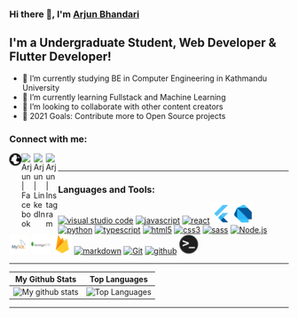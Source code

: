 <!--
### Hi there 👋
**arjunbhandari3/arjunbhandari3** is a ✨ _special_ ✨ repository because its `README.md` (this file) appears on your GitHub profile.
-->
### Hi there 👋, I'm [Arjun Bhandari][website]

## I'm a Undergraduate Student, Web Developer & Flutter Developer!

- 🔭 I’m currently studying BE in Computer Engineering in Kathmandu University
- 🌱 I’m currently learning Fullstack and Machine Learning
- 👯 I’m looking to collaborate with other content creators
- 🥅 2021 Goals: Contribute more to Open Source projects

### Connect with me:

[<img align="left" alt="Arjun" width="22px" src="https://raw.githubusercontent.com/iconic/open-iconic/master/svg/globe.svg" />][website]
[<img align="left" alt="Arjun | Facebook" width="22px" src="https://cdn.jsdelivr.net/npm/simple-icons@3.4.0/icons/facebook.svg" />][facebook]
[<img align="left" alt="Arjun | LinkedIn" width="22px" src="https://cdn.jsdelivr.net/npm/simple-icons@v3/icons/linkedin.svg" />][linkedin]
[<img align="left" alt="Arjun | Instagram" width="22px" src="https://cdn.jsdelivr.net/npm/simple-icons@v3/icons/instagram.svg" />][instagram]

<br />

---

### Languages and Tools:
[<img alt="visual studio code" width="35px" src="https://img.icons8.com/fluent/240/000000/visual-studio-code-2019.png" />](https://code.visualstudio.com/)
[<img alt="javascript" width="35px" src="https://img.icons8.com/color/240/000000/javascript.png" />](https://developer.mozilla.org/en-US/docs/Web/JavaScript)
[<img alt="react" width="35px" src="https://img.icons8.com/color/240/000000/react-native.png" />](https://reactjs.org/)
[<img alt="flutter" width="35px" src="https://raw.githubusercontent.com/github/explore/80688e429a7d4ef2fca1e82350fe8e3517d3494d/topics/flutter/flutter.png" />](https://flutter.dev/)
[<img alt="dart" width="35px" src="https://raw.githubusercontent.com/github/explore/80688e429a7d4ef2fca1e82350fe8e3517d3494d/topics/dart/dart.png" />](https://dart.dev/)
[<img alt="python" width="35px" src="https://img.icons8.com/color/240/000000/python.png">](https://www.python.org/)
[<img alt="typescript" width="35px" src="https://img.icons8.com/color/240/000000/typescript.png">](https://www.typescriptlang.org/)
[<img alt="html5" width="35px" src="https://img.icons8.com/color/240/000000/html-5.png">](https://developer.mozilla.org/en-US/docs/Web/HTML)
[<img alt="css3" width="35px" src="https://img.icons8.com/color/240/000000/css3.png">](https://developer.mozilla.org/en-US/docs/Web/CSS)
[<img alt="sass" width="35px" src="https://img.icons8.com/color/240/000000/sass.png">](https://sass-lang.com/)
[<img alt="Node.js" width="35px" src="https://img.icons8.com/color/240/000000/nodejs.png">](https://nodejs.org/en/)
[<img alt="MySQL" width="35px" src="https://raw.githubusercontent.com/github/explore/80688e429a7d4ef2fca1e82350fe8e3517d3494d/topics/mysql/mysql.png">](https://dev.mysql.com/)
[<img alt="MongoDB" width="35px" src="https://raw.githubusercontent.com/github/explore/80688e429a7d4ef2fca1e82350fe8e3517d3494d/topics/mongodb/mongodb.png">](https://www.mongodb.com/)
[<img alt="Firebase" width="35px" src="https://raw.githubusercontent.com/github/explore/80688e429a7d4ef2fca1e82350fe8e3517d3494d/topics/firebase/firebase.png">](https://firebase.google.com/)
[<img alt="markdown" width="35px" src="https://img.icons8.com/ios-filled/100/000000/markdown.png">](https://www.markdownguide.org/)
[<img alt="Git" width="35px" src="https://img.icons8.com/color/240/000000/git.png">](https://git-scm.com/)
[<img alt="github" width="35px" src="https://img.icons8.com/ios-glyphs/240/000000/github.png">](https://github.com/)
[<img alt="terminal" width="35px" src="https://raw.githubusercontent.com/github/explore/80688e429a7d4ef2fca1e82350fe8e3517d3494d/topics/terminal/terminal.png">](https://docs.microsoft.com/en-us/windows/terminal/)
<br />

---

|                                                 My Github Stats                                                 |                                                      Top Languages                                                      |
| :-------------------------------------------------------------------------------------------------------------: | :---------------------------------------------------------------------------------------------------------------------: |
| ![My github stats](https://github-readme-stats.codestackr.vercel.app/api?username=arjunbhandari3&show_icons=true&hide_border=true&count_private=true&include_all_commits=true&theme=dark) | ![Top Languages](https://github-readme-stats.vercel.app/api/top-langs/?username=arjunbhandari3&layout=compact&theme=dark) |

---

[website]: https://bhandariarjun.com.np
[facebook]: https://www.facebook.com/arjun.bhandari.7505
[instagram]: https://www.instagram.com/_arjun_bhandari_
[linkedin]: https://www.linkedin.com/in/arjun-bhandari-712334156
